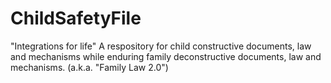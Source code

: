 # ChildSafetyFile
"Integrations for life"
A respository for child constructive documents, law and mechanisms while enduring family deconstructive documents, law and mechanisms. (a.k.a. "Family Law 2.0")
